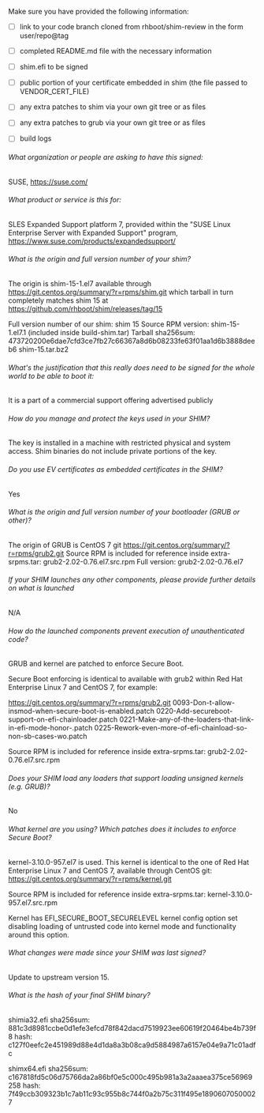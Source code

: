 Make sure you have provided the following information:

 - [ ] link to your code branch cloned from rhboot/shim-review in the form user/repo@tag
 - [ ] completed README.md file with the necessary information
 - [ ] shim.efi to be signed
 - [ ] public portion of your certificate embedded in shim (the file passed to VENDOR_CERT_FILE)
 - [ ] any extra patches to shim via your own git tree or as files
 - [ ] any extra patches to grub via your own git tree or as files
 - [ ] build logs


###### What organization or people are asking to have this signed:
SUSE, https://suse.com/

###### What product or service is this for:
SLES Expanded Support platform 7, provided within the 
"SUSE Linux Enterprise Server with Expanded Support" program,
https://www.suse.com/products/expandedsupport/

###### What is the origin and full version number of your shim?
The origin is shim-15-1.el7 available through https://git.centos.org/summary/?r=rpms/shim.git
which tarball in turn completely matches shim 15 at https://github.com/rhboot/shim/releases/tag/15

Full version number of our shim: shim 15
Source RPM version: shim-15-1.el7.1 (included inside build-shim.tar)
Tarball sha256sum:
473720200e6dae7cfd3ce7fb27c66367a8d6b08233fe63f01aa1d6b3888deeb6  shim-15.tar.bz2

###### What's the justification that this really does need to be signed for the whole world to be able to boot it:
It is a part of a commercial support offering advertised publicly

###### How do you manage and protect the keys used in your SHIM?
The key is installed in a machine with restricted physical and system access.
Shim binaries do not include private portions of the key.

###### Do you use EV certificates as embedded certificates in the SHIM?
Yes

###### What is the origin and full version number of your bootloader (GRUB or other)?
The origin of GRUB is CentOS 7 git https://git.centos.org/summary/?r=rpms/grub2.git
Source RPM is included for reference inside extra-srpms.tar: grub2-2.02-0.76.el7.src.rpm
Full version: grub2-2.02-0.76.el7

###### If your SHIM launches any other components, please provide further details on what is launched
N/A

###### How do the launched components prevent execution of unauthenticated code?
GRUB and kernel are patched to enforce Secure Boot.

  Secure Boot enforcing is identical to available with grub2 within 
  Red Hat Enterprise Linux 7 and CentOS 7, for example:

  https://git.centos.org/summary/?r=rpms/grub2.git
  0093-Don-t-allow-insmod-when-secure-boot-is-enabled.patch
  0220-Add-secureboot-support-on-efi-chainloader.patch
  0221-Make-any-of-the-loaders-that-link-in-efi-mode-honor-.patch
  0225-Rework-even-more-of-efi-chainload-so-non-sb-cases-wo.patch

  Source RPM is included for reference inside extra-srpms.tar: grub2-2.02-0.76.el7.src.rpm

###### Does your SHIM load any loaders that support loading unsigned kernels (e.g. GRUB)?

No

###### What kernel are you using? Which patches does it includes to enforce Secure Boot?

kernel-3.10.0-957.el7 is used. This kernel is identical to the one of Red Hat Enterprise
Linux 7 and CentOS 7, available through CentOS git: https://git.centos.org/summary/?r=rpms/kernel.git

Source RPM is included for reference inside extra-srpms.tar: kernel-3.10.0-957.el7.src.rpm

Kernel has EFI_SECURE_BOOT_SECURELEVEL kernel config option set disabling loading of untrusted code into kernel mode
and functionality around this option.

###### What changes were made since your SHIM was last signed?

Update to upstream version 15.

###### What is the hash of your final SHIM binary?

shimia32.efi
sha256sum: 881c3d8981ccbe0d1efe3efcd78f842dacd7519923ee60619f20464be4b739f8
hash: c127f0eefc2e451989d88e4d1da8a3b08ca9d5884987a6157e04e9a71c01adfc

shimx64.efi
sha256sum: c167818fd5c06d75766da2a86bf0e5c000c495b981a3a2aaaea375ce56969258
hash: 7f49ccb309323b1c7ab11c93c955b8c744f0a2b75c311f495e18906070500027
